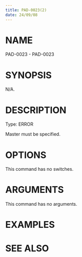 ```yaml
---
title: PAD-0023(2)
date: 24/09/08
---
```


# NAME

PAD-0023 - PAD-0023

# SYNOPSIS

N/A.

# DESCRIPTION

Type: ERROR

Master must be specified.

# OPTIONS

This command has no switches.

# ARGUMENTS

This command has no arguments.

# EXAMPLES

# SEE ALSO
